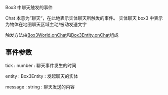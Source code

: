 Box3 中聊天触发的事件

Chat 本意为”聊天“，在此地表示实体聊天所触发的事件。
实体聊天 box3 中表示为物体在地图聊天区域主动/被动发送文字

触发方法由[Box3World.onChat]()和[Box3Entity.onChat]()组成

## 事件参数

<property>tick</property> : <def>number</def>
: 聊天事件发生的时间

<property>entity</property> : <def>Box3Entity</def>
: 发起聊天的实体

<property>message</property> : <def>string</def>
: 聊天发送的内容
